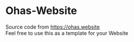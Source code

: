 # Ohas-Website
Source code from https://ohas.website  
Feel free to use this as a template for your Website
